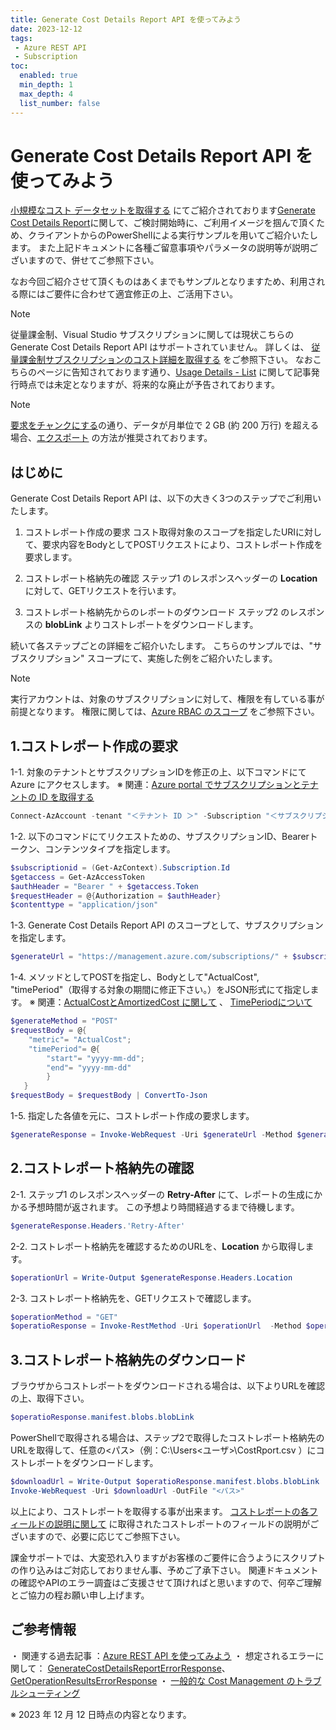 ```yaml
---
title: Generate Cost Details Report API を使ってみよう
date: 2023-12-12
tags:
 - Azure REST API
 - Subscription
toc:
  enabled: true
  min_depth: 1
  max_depth: 4
  list_number: false
---
```

# Generate Cost Details Report API を使ってみよう
[小規模なコスト データセットを取得する](https://learn.microsoft.com/ja-jp/azure/cost-management-billing/automate/get-small-usage-datasets-on-demand) にてご紹介されております[Generate Cost Details Report](https://learn.microsoft.com/ja-jp/rest/api/cost-management/generate-cost-details-report/create-operation?view=rest-cost-management-2023-08-01&tabs=HTTP)に関して、ご検討開始時に、ご利用イメージを掴んで頂くため、クライアントからのPowerShellによる実行サンプルを用いてご紹介いたします。
また上記ドキュメントに各種ご留意事項やパラメータの説明等が説明ございますので、併せてご参照下さい。

なお今回ご紹介させて頂くものはあくまでもサンプルとなりますため、利用される際にはご要件に合わせて適宜修正の上、ご活用下さい。
> [!NOTE]
> 従量課金制、Visual Studio サブスクリプションに関しては現状こちらの Generate Cost Details Report API はサポートされていません。 詳しくは、 [従量課金制サブスクリプションのコスト詳細を取得する](https://learn.microsoft.com/ja-jp/azure/cost-management-billing/automate/get-usage-details-legacy-customer) をご参照下さい。 なおこちらのページに告知されております通り、[Usage Details - List](https://learn.microsoft.com/en-us/rest/api/consumption/usage-details/list?view=rest-consumption-2023-05-01&tabs=HTTP) に関して記事発行時点では未定となりますが、将来的な廃止が予告されております。

> [!NOTE]
> [要求をチャンクにする](https://learn.microsoft.com/ja-jp/azure/cost-management-billing/automate/get-small-usage-datasets-on-demand#chunk-your-requests)の通り、データが月単位で 2 GB (約 200 万行) を超える場合、[エクスポート](https://learn.microsoft.com/ja-jp/azure/cost-management-billing/costs/tutorial-export-acm-data?tabs=azure-portal) の方法が推奨されております。


## はじめに
Generate Cost Details Report API は、以下の大きく3つのステップでご利用いたします。 
1. コストレポート作成の要求 
コスト取得対象のスコープを指定したURIに対して、要求内容をBodyとしてPOSTリクエストにより、コストレポート作成を要求します。

2. コストレポート格納先の確認 
ステップ1 のレスポンスヘッダーの **Location** に対して、GETリクエストを行います。

3. コストレポート格納先からのレポートのダウンロード 
ステップ2 のレスポンスの **blobLink** よりコストレポートをダウンロードします。

続いて各ステップごとの詳細をご紹介いたします。 こちらのサンプルでは、"サブスクリプション" スコープにて、実施した例をご紹介いたします。 
> [!NOTE]
> 実行アカウントは、対象のサブスクリプションに対して、権限を有している事が前提となります。 権限に関しては、[Azure RBAC のスコープ](https://learn.microsoft.com/ja-jp/azure/cost-management-billing/costs/understand-work-scopes#azure-rbac-scopes) をご参照下さい。


## 1.コストレポート作成の要求
1-1. 対象のテナントとサブスクリプションIDを修正の上、以下コマンドにて Azure にアクセスします。
※ 関連：[Azure portal でサブスクリプションとテナントの ID を取得する](https://learn.microsoft.com/ja-jp/azure/azure-portal/get-subscription-tenant-id)
```PowerShell
Connect-AzAccount -tenant "＜テナント ID ＞" -Subscription "＜サブスクリプション ID ＞"
```

1-2.  以下のコマンドにてリクエストための、サブスクリプションID、Bearerトークン、コンテンツタイプを指定します。
```PowerShell
$subscriptionid = (Get-AzContext).Subscription.Id
$getaccess = Get-AzAccessToken
$authHeader = "Bearer " + $getaccess.Token 
$requestHeader = @{Authorization = $authHeader}
$contenttype = "application/json"
```

1-3. Generate Cost Details Report API のスコープとして、サブスクリプションを指定します。
```PowerShell
$generateUrl = "https://management.azure.com/subscriptions/" + $subscriptionId + "/providers/Microsoft.CostManagement/generateCostDetailsReport?api-version=2023-08-01"
```
1-4. メソッドとしてPOSTを指定し、Bodyとして"ActualCost", "timePeriod"（取得する対象の期間に修正下さい。）をJSON形式にて指定します。
※ 関連：[ActualCostとAmortizedCost に関して](https://learn.microsoft.com/ja-jp/azure/cost-management-billing/automate/get-small-usage-datasets-on-demand#actual-cost-versus-amortized-cost) 、 [TimePeriodについて](https://learn.microsoft.com/ja-jp/rest/api/cost-management/generate-cost-details-report/create-operation?view=rest-cost-management-2023-08-01&tabs=HTTP#costdetailstimeperiod)
```PowerShell
$generateMethod = "POST"
$requestBody = @{
    "metric"= "ActualCost";
    "timePeriod"= @{
        "start"= "yyyy-mm-dd";
        "end"= "yyyy-mm-dd"
        }
   }
$requestBody = $requestBody | ConvertTo-Json
```
1-5. 指定した各値を元に、コストレポート作成の要求します。
```PowerShell
$generateResponse = Invoke-WebRequest -Uri $generateUrl -Method $generateMethod -Headers $requestHeader -Body $requestBody -ContentType $contenttype
```

## 2.コストレポート格納先の確認
2-1. ステップ1 のレスポンスヘッダーの **Retry-After** にて、レポートの生成にかかる予想時間が返されます。 この予想より時間経過するまで待機します。
```PowerShell
$generateResponse.Headers.'Retry-After'
```

2-2. コストレポート格納先を確認するためのURLを、**Location** から取得します。
```PowerShell
$operationUrl = Write-Output $generateResponse.Headers.Location
```
2-3. コストレポート格納先を、GETリクエストで確認します。
```PowerShell
$operationMethod = "GET"
$operatioResponse = Invoke-RestMethod -Uri $operationUrl  -Method $operationMethod -Headers $requestHeader -ContentType $contenttype
```

## 3.コストレポート格納先のダウンロード
ブラウザからコストレポートをダウンロードされる場合は、以下よりURLを確認の上、取得下さい。
```PowerShell
$operatioResponse.manifest.blobs.blobLink
```
PowerShellで取得される場合は、ステップ2で取得したコストレポート格納先のURLを取得して、任意の<パス>（例：C:\Users\<ユーザ>\CostRport.csv ）にコストレポートをダウンロードします。
```PowerShell
$downloadUrl = Write-Output $operatioResponse.manifest.blobs.blobLink
Invoke-WebRequest -Uri $downloadUrl -OutFile "<パス>"
```

以上により、コストレポートを取得する事が出来ます。 [コストレポートの各フィールドの説明に関して](https://learn.microsoft.com/ja-jp/azure/cost-management-billing/automate/understand-usage-details-fields) に取得されたコストレポートのフィールドの説明がございますので、必要に応じてご参照下さい。

課金サポートでは、大変恐れ入りますがお客様のご要件に合うようにスクリプトの作り込みはご対応しておりません事、予めご了承下さい。
関連ドキュメントの確認やAPIのエラー調査はご支援させて頂ければと思いますので、何卒ご理解とご協力の程お願い申し上げます。

## ご参考情報
・ 関連する過去記事 ：[Azure REST API を使ってみよう](https://jpazasms.github.io/blog/AzureSubscriptionManagement/20181113a/)
・ 想定されるエラーに関して： [GenerateCostDetailsReportErrorResponse](https://learn.microsoft.com/ja-jp/rest/api/cost-management/generate-cost-details-report/create-operation?view=rest-cost-management-2023-08-01&tabs=HTTP#generatecostdetailsreporterrorresponse)、 [GetOperationResultsErrorResponse](https://learn.microsoft.com/ja-jp/rest/api/cost-management/generate-cost-details-report/get-operation-results?view=rest-cost-management-2023-08-01&tabs=HTTP#errorresponse)
・ [一般的な Cost Management のトラブルシューティング](https://learn.microsoft.com/ja-jp/azure/cost-management-billing/costs/cost-management-error-codes)

※ 2023 年 12 月 12 日時点の内容となります。
